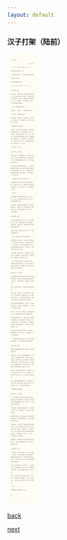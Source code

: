 ```yaml
---
layout: default
---
```


### 汉子打架（陆前）

![](https://raw.githubusercontent.com/UserT2019/UserT2019.github.io/master/assets/img/hzdj.png)

[back](./my-page.html)

[next](./dx-sndj.html)
